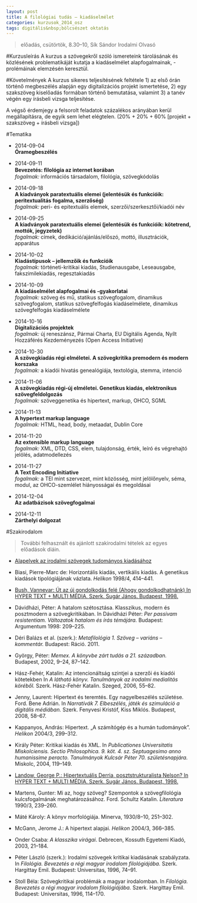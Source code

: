 ```yaml
---
layout: post
title: A filológiai tudás – kiadáselmélet
categories: kurzusok_2014_osz
tags: digitális&nbsp;bölcsészet oktatás
---
```


> előadás, csütörtök, 8.30–10, Sík Sándor Irodalmi Olvasó


#Kurzusleírás
A kurzus a szövegekről szóló ismereteink tárolásának és közlésének problematikáját kutatja a kiadáselmélet alapfogalmainak, -prolémáinak elemzésén keresztül.

#Követelmények
A kurzus sikeres teljesítésének feltétele 1) az első órán történő megbeszélés alapján egy digitalizációs projekt ismertetése, 2) egy szakszöveg kiselőadás formában történő bemutatása, valamint 3) a tanév végén egy írásbeli vizsga teljesítése.

A végső érdemjegy a felsorolt feladatok százalékos arányában kerül megállapításra, de egyik sem lehet elégtelen. (20% + 20% + 60% \[projekt + szakszöveg + írásbeli vizsga\])

#Tematika
- 2014-09-04  
**Óramegbeszélés**

- 2014-09-11  
**Bevezetés: ﬁlológia az internet korában**  
*fogalmak:* információs társadalom, filológia, szövegkódolás

- 2014-09-18  
**A kiadványok paratextuális elemei (jelentésük és funkcióik: peritextualitás fogalma, szerzőség)**  
*fogalmak:* peri- és epitextuális elemek, szerzői/szerkesztői/kiadói név

- 2014-09-25  
**A kiadványok paratextuális elemei (jelentésük és funkcióik: kötetrend, mottók, jegyzetek)**  
*fogalmak:* címek, dedikáció/ajánlás/előszó, mottó, illusztrációk, apparátus

- 2014-10-02   
**Kiadástípusok – jellemzőik és funkcióik**  
*fogalmak:* történeti-kritikai kiadás, Studienausgabe, Leseausgabe, fakszimilekiadás, regesztakiadás

- 2014-10-09  
**A kiadáselmélet alapfogalmai és -gyakorlatai**  
*fogalmak:* szöveg és mű, statikus szövegfogalom, dinamikus szövegfogalom, statikus szövegfelfogás kiadásel­mélete, dinamikus szövegfelfogás kiadáselmélete

- 2014-10-16  
**Digitalizációs projektek**  
*fogalmak:* új reneszánsz, Pármai Charta, EU Digitális Agenda, Nyílt Hozzáférés Kezdeményezés (Open Access Initiative)

- 2014-10-30  
**A szövegkiadás régi elméletei. A szövegkritika premodern és modern korszaka**  
*fogalmak:* a kiadói hivatás genealógiája, textológia, stemma, intenció

- 2014-11-06  
**A szövegkiadás régi-új elméletei. Genetikus kiadás, elektronikus szövegfeldolgozás**  
*fogalmak:* szöveggenetika és hipertext, markup, OHCO, SGML

- 2014-11-13  
**A hypertext markup language**  
*fogalmak:* HTML, head, body, metaadat, Dublin Core

- 2014-11-20  
**Az extensible markup language**  
*fogalmak:* XML, DTD, CSS, elem, tulajdonság, érték, leíró és végrehajtó jelölés, adatmodellezés

- 2014-11-27  
**A Text Encoding Initiative**  
*fogalmak:* a TEI mint szervezet, mint közösség, mint jelölőnyelv, séma, modul, az OHCO-szemlélet hiányosságai és megoldásai

- 2014-12-04  
**Az adatbázisok szövegfogalmai**

- 2014-12-11  
**Zárthelyi dolgozat**

#Szakirodalom
> További felhasznált és ajánlott szakirodalmi tételek az egyes előadások diáin.

- [Alapelvek az irodalmi szövegek tudományos kiadásához](http://www.textologia.iti.mta.hu/alapelvek.pdf)

- Biasi, Pierre-Marc de: Horizontális kiadás, vertikális kiadás. A genetikus kiadások tipológiájának vázlata. *Helikon* 1998/4, 414–441. 

- [Bush, Vannevar: Út az új gondolkodás felé (Ahogy gondolkodhatnánk) In HYPER TEXT + MULTI MÉDIA. Szerk. Sugár János. Budapest, 1998.](http://www.artpool.hu/hypermedia/)

- Dávidházi, Péter: A hatalom szétosztása. Klasszikus, modern és posztmodern a szövegkritikában. In Dávidházi Péter: *Per passivam resistentiam. Változatok hatalom és írás témájára.* Budapest: Argumentum 1998: 209–225.

- Déri Balázs et al. (szerk.): *Metafilológia 1. Szöveg – variáns – kommentár.* Budapest: Ráció. 2011.

- György, Péter: *Memex. A könyvbe zárt tudás a 21. században.* Budapest, 2002, 9–24, 87–142.

- Hász-Fehér, Katalin: Az intencionáltság szintjei a szerzői és kiadói kötetekben In *A látható könyv. Tanulmányok az irodalmi medialitás köréből.* Szerk. Hász-Fehér Katalin. Szeged, 2006, 55–82. 

- Jenny, Laurent: Hipertext és teremtés. Egy nagyelbeszélés születése. Ford. Bene Adrián. In *Narratívák 7. Elbeszélés, játék és szimuláció a digitális médiában.* Szerk. Fenyvesi Kristóf, Kiss Miklós. Budapest, 2008, 58–67.

- Kappanyos, András: Hipertext. „A számítógép és a humán tudományok”. *Helikon* 2004/3, 299–312.

- Király Péter: Kritikai kiadás és XML. In *Publicationes Universitatis Miskolciensis. Sectio Philosophica. 9. köt. 4. sz. Septuagesimo anno humanissime peracto. Tanulmányok Kulcsár Péter 70. születésnapjára.* Miskolc, 2004, 119–149.

- [Landow, George P.: Hipertextuális Derria, posztstrukturalista Nelson? In HYPER TEXT + MULTI MÉDIA. Szerk. Sugár János. Budapest, 1998.](http://www.artpool.hu/hypermedia/)

- Martens, Gunter: Mi az, hogy szöveg? Szempontok a szövegfilológia kulcsfogalmának meghatározásához. Ford. Schultz Katalin. *Literatura* 1990/3, 239–260.

- Máté Károly: A könyv morfológiája. Minerva, 1930/8–10, 251–302.

- McGann, Jerome J.: A hipertext alapjai. *Helikon* 2004/3, 366–385.

- Onder Csaba: *A klasszika virágai*. Debrecen, Kossuth Egyetemi Kiadó, 2003, 21–184.

- Péter László (szerk.): Irodalmi szövegek kritikai kiadásának szabályzata. In *Filológia. Bevezetés a régi magyar irodalom filológiájába.* Szerk. Hargittay Emil. Budapest: Universitas, 1996, 74–91.

- Stoll Béla: Szövegkritikai problémák a magyar irodalomban. In *Filológia. Bevezetés a régi magyar irodalom fi­lológiájába.* Szerk. Hargittay Emil. Budapest: Universitas, 1996, 114–170.

